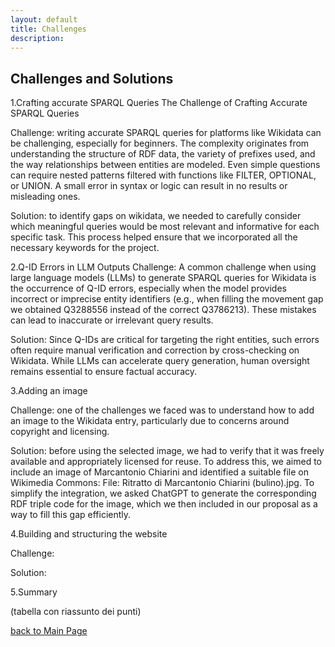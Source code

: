 ```yaml
---
layout: default
title: Challenges
description:
---
```

## Challenges and Solutions

1.Crafting accurate SPARQL Queries
The Challenge of Crafting Accurate SPARQL Queries

Challenge: writing accurate SPARQL queries for platforms like Wikidata can be challenging, especially for beginners. The complexity originates from understanding the structure of RDF data, the variety of prefixes used, and the way relationships between entities are modeled. Even simple questions can require nested patterns filtered with functions like FILTER, OPTIONAL, or UNION. A small error in syntax or logic can result in no results or misleading ones.

Solution: to identify gaps on wikidata, we needed to carefully consider which meaningful queries would be most relevant and informative for each specific task. This process helped ensure that we incorporated all the necessary keywords for the project. 

2.Q-ID Errors in LLM Outputs
Challenge: A common challenge when using large language models (LLMs) to generate SPARQL queries for Wikidata is the occurrence of Q-ID errors, especially when the model provides incorrect or imprecise entity identifiers (e.g., when filling the movement gap we obtained Q3288556  instead of the correct Q3786213). These mistakes can lead to inaccurate or irrelevant query results. 

Solution: Since Q-IDs are critical for targeting the right entities, such errors often require manual verification and correction by cross-checking on Wikidata. While LLMs can accelerate query generation, human oversight remains essential to ensure factual accuracy.

3.Adding an image 

Challenge: one of the challenges we faced was to understand how to add an image to the Wikidata entry, particularly due to concerns around copyright and licensing. 

Solution: before using the selected image, we had to verify that it was freely available and appropriately licensed for reuse. To address this, we aimed to include an image of Marcantonio Chiarini and identified a suitable file on Wikimedia Commons: File: Ritratto di Marcantonio Chiarini (bulino).jpg. To simplify the integration, we asked ChatGPT to generate the corresponding RDF triple code for the image, which we then included in our proposal as a way to fill this gap efficiently. 

4.Building and structuring the website 

Challenge: 

Solution: 

5.Summary 

(tabella con riassunto dei punti) 


[back to Main Page](./)
